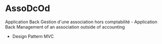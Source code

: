 # AssoDcOd
Application Back Gestion d'une association hors comptabilité - Application Back Management of an association outside of accounting
* Design Pattern MVC
